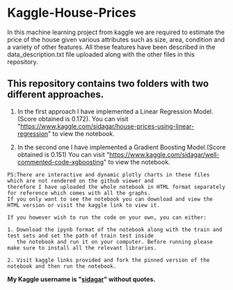 # Kaggle-House-Prices
In this machine learning project from kaggle we are required to estimate the price of the house given various attributes such as size, area, condition and a variety of other features. All these features have been described in the data_description.txt file uploaded along with the other files in this repository.

## This repository contains two folders with two different approaches.

  1. In the first approach I have implemented a Linear Regression Model.(Score obtained is 0.172).
  You can visit "https://www.kaggle.com/sidagar/house-prices-using-linear-regression" to view the notebook.

  2. In the second one I have implemented a Gradient Boosting Model.(Score obtained is 0.151)
  You can visit "https://www.kaggle.com/sidagar/well-commented-code-xgboosting" to view the notebook.
  
    PS:There are interactive and dynamic plotly charts in these files which are not rendered on the github viewer and 
    therefore I have uploaded the whole notebook in HTML format separately for reference which comes with all the graphs.
    If you only want to see the notebook you can download and view the HTML version or visit the kaggle link to view it.
    
    If you however wish to run the code on your own, you can either:
    
    1. Download the ipynb format of the notebook along with the train and test sets and set the path of train test inside 
       the notebook and run it on your computer. Before running please make sure to install all the relevant libraries.
    
    2. Visit kaggle links provided and fork the pinned version of the notebook and then run the notebook.

**My Kaggle username is "[sidagar](https://www.kaggle.com/sidagar)" without quotes.**


